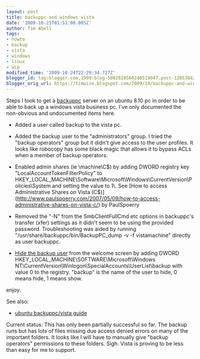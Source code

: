 ```yaml
---
layout: post
title: backuppc and windows vista
date: '2009-10-23T01:51:00.005Z'
author: Tim Abell
tags:
- howto
- backup
- vista
- windows
- linux
- wip
modified_time: '2009-10-24T22:29:34.727Z'
blogger_id: tag:blogger.com,1999:blog-5082828566240519947.post-1285384210635406754
blogger_orig_url: https://timwise.blogspot.com/2009/10/backuppc-and-windows-vista.html
---
```


Steps I took to get a [backuppc](http://backuppc.sourceforge.net/) server on an ubuntu 8.10 pc in order to be able to back up a windows vista business pc. I've only documented the non-obvious and undocumented items here.  

*   Added a user called backup to the vista pc.
*   Added the backup user to the "administrators" group. I tried the "backup operators" group but it didn't give access to the user profiles. It looks like robocopy has some black magic that allows it to bypass ACLs when a member of backup operators.  

*   Enabled admin shares (ie \\machine\C$) by adding DWORD registry key "LocalAccountTokenFilterPolicy" to HKEY_LOCAL_MACHINE\Software\Microsoft\Windows\CurrentVersion\Policies\System and setting the value to 1\. See [How to access Administrative Shares on Vista (C$)](http://www.paulspoerry.com/2007/05/09/how-to-access-administrative-shares-on-vista-c/) by PaulSpoerry  

*   Removed the "-N" from the SmbClientFullCmd etc options in backuppc's transfer (xfer) settings as it didn't seem to be using the provided password. Troubleshooting was aided by running "/usr/share/backuppc/bin/BackupPC_dump -v -f vistamachine" directly as user backuppc.
*   [Hide the backup user](http://forums.techarena.in/vista-administration/689162.htm#post2788050) from the welcome screen by adding DWORD HKEY_LOCAL_MACHINE\SOFTWARE\Microsoft\Windows NT\CurrentVersion\Winlogon\SpecialAccounts\UserList\backup with value 0 to the registry. "backup" is the name of the user to hide, 0 means hide, 1 means show.  

enjoy.  

See also:  

*   [ubuntu backuppc/vista guide](https://help.ubuntu.com/community/BackupPC/smb)

Current status: This has only been partially successful so far. The backup runs but has lots of files missing due access denied errors on many of the important folders. It looks like I will have to manually give "backup operators" permissions to these folders. Sigh. Vista is proving to be less than easy for me to support.

